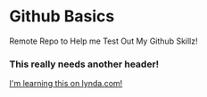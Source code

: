 # Github Basics
Remote Repo to Help me Test Out My Github Skillz!
### This really needs another header!
[I'm learning this on lynda.com!](http://lynda.com)
